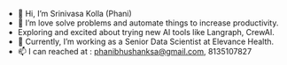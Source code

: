 - 👋 Hi, I’m Srinivasa Kolla (Phani)
- 👀 I’m love solve problems and automate things to increase productivity.
- Exploring and excited about trying new AI tools like Langraph, CrewAI. 
- 🌱 Currently, I’m working as a Senior Data Scientist at Elevance Health.
- 📫 I can reached at : phanibhushanksa@gmail.com, 8135107827

<!---
phanibhushanksa/phanibhushanksa is a ✨ special ✨ repository because its `README.md` (this file) appears on your GitHub profile.
You can click the Preview link to take a look at your changes.
--->
